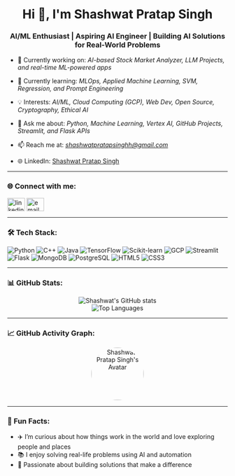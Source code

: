 <h1 align="center">Hi 👋, I'm Shashwat Pratap Singh</h1>
<h3 align="center">AI/ML Enthusiast | Aspiring AI Engineer | Building AI Solutions for Real-World Problems</h3>

- 🔭 Currently working on: *AI-based Stock Market Analyzer, LLM Projects, and real-time ML-powered apps*

- 🌱 Currently learning: *MLOps, Applied Machine Learning, SVM, Regression, and Prompt Engineering*

- 💡 Interests: *AI/ML, Cloud Computing (GCP), Web Dev, Open Source, Cryptography, Ethical AI*

- 🧠 Ask me about: *Python, Machine Learning, Vertex AI, GitHub Projects, Streamlit, and Flask APIs*

- 📫 Reach me at: *shashwatpratapsinghh@gmail.com*

- 🌐 LinkedIn: [Shashwat Pratap Singh](https://www.linkedin.com/in/shashwat-pratap-singh-20757828a)

---

### 🌐 Connect with me:
<p align="left">
<a href="https://www.linkedin.com/in/shashwat-pratap-singh-20757828a" target="blank"><img align="center" src="https://cdn.jsdelivr.net/npm/simple-icons@v3/icons/linkedin.svg" alt="linkedin" height="30" width="40" /></a>
<a href="mailto:shashwatpratapsinghh@gmail.com"><img align="center" src="https://cdn.jsdelivr.net/npm/simple-icons@v3/icons/gmail.svg" alt="email" height="30" width="40" /></a>
</p>

---

### 🛠 Tech Stack:

![Python](https://img.shields.io/badge/-Python-333?style=flat&logo=python)
![C++](https://img.shields.io/badge/-C++-00599C?logo=cplusplus&logoColor=white)
![Java](https://img.shields.io/badge/-Java-ED8B00?logo=java&logoColor=white)
![TensorFlow](https://img.shields.io/badge/-TensorFlow-FF6F00?logo=tensorflow&logoColor=white)
![Scikit-learn](https://img.shields.io/badge/-Scikit--learn-F7931E?logo=scikit-learn&logoColor=white)
![GCP](https://img.shields.io/badge/-GCP-4285F4?logo=googlecloud&logoColor=white)
![Streamlit](https://img.shields.io/badge/-Streamlit-FF4B4B?logo=streamlit&logoColor=white)
![Flask](https://img.shields.io/badge/-Flask-000000?logo=flask&logoColor=white)
![MongoDB](https://img.shields.io/badge/-MongoDB-47A248?logo=mongodb&logoColor=white)
![PostgreSQL](https://img.shields.io/badge/-PostgreSQL-4169E1?logo=postgresql&logoColor=white)
![HTML5](https://img.shields.io/badge/-HTML5-E34F26?logo=html5&logoColor=white)
![CSS3](https://img.shields.io/badge/-CSS3-1572B6?logo=css3&logoColor=white)

---

### 📊 GitHub Stats:

<p align="center">
  <img src="https://github-readme-stats.vercel.app/api?username=ishashwatthakur&show_icons=true&theme=tokyonight" alt="Shashwat's GitHub stats" />
  <br />
  <img src="https://github-readme-stats.vercel.app/api/top-langs/?username=ishashwatthakur&layout=compact&theme=tokyonight" alt="Top Languages" />
</p>

---

### 📈 GitHub Activity Graph:

<p align="center">
  <a href="https://github.com/ishashwatthakur">
  <img src="https://avatars.githubusercontent.com/u/141014527?v=4" width="120" height="120" style="border-radius: 50%;" alt="Shashwat Pratap Singh's Avatar"/>
</a>

</p>

---

### 🚀 Fun Facts:

- ✈️ I’m curious about how things work in the world and love exploring people and places  
- 📚 I enjoy solving real-life problems using AI and automation  
- 🎯 Passionate about building solutions that make a difference  
